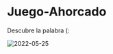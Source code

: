 # Juego-Ahorcado
Descubre la palabra (:

![2022-05-25](https://user-images.githubusercontent.com/83018624/170399964-d7fe7775-3f03-444a-b12a-e298d217fa5b.png)
